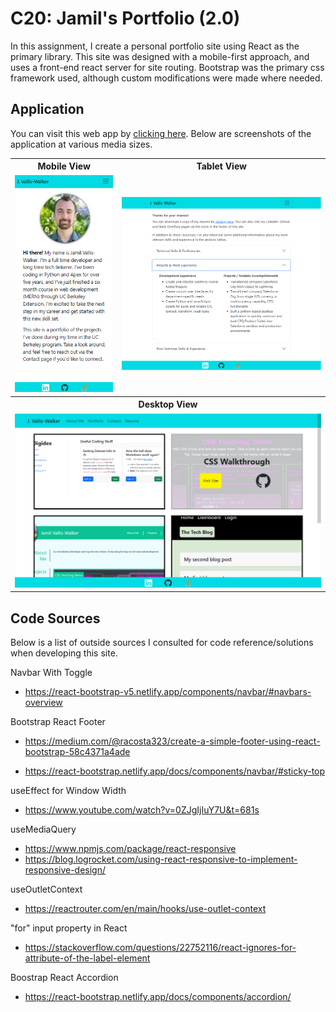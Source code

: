 # C20: Jamil's Portfolio (2.0)

In this assignment, I create a personal portfolio site using React as the primary library. This site was designed with a mobile-first approach, and uses a front-end react server for site routing. Bootstrap was the primary css framework used, although custom modifications were made where needed.

## Application

You can visit this web app by [clicking here](https://www.). Below are screenshots of the application at various media sizes.

<table>
<tr>
    <th>Mobile View</th>
    <th>Tablet View</th>
</tr>
<tr>
    <td width="34%" align="center">
        <img src="./public/images/screenshot-mobile.png">
    </td>
    <td >
        <img src="./public/images/screenshot-tablet.png" />
    </td>
</tr>
<tr>
    <th colspan="2">Desktop View</th>
</tr>
<tr>
    <td colspan="2">
        <img src="./public/images/screenshot-desktop.png">
    </td>
</tr>
</table>

## Code Sources

Below is a list of outside sources I consulted for code reference/solutions when developing this site.

Navbar With Toggle

- https://react-bootstrap-v5.netlify.app/components/navbar/#navbars-overview

Bootstrap React Footer

- https://medium.com/@racosta323/create-a-simple-footer-using-react-bootstrap-58c4371a4ade

- https://react-bootstrap.netlify.app/docs/components/navbar/#sticky-top

useEffect for Window Width

- https://www.youtube.com/watch?v=0ZJgIjIuY7U&t=681s

useMediaQuery

- https://www.npmjs.com/package/react-responsive
- https://blog.logrocket.com/using-react-responsive-to-implement-responsive-design/

useOutletContext

- https://reactrouter.com/en/main/hooks/use-outlet-context

"for" input property in React

- https://stackoverflow.com/questions/22752116/react-ignores-for-attribute-of-the-label-element

Boostrap React Accordion

- https://react-bootstrap.netlify.app/docs/components/accordion/
